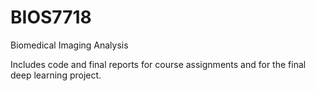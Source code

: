 # BIOS7718

Biomedical Imaging Analysis 

Includes code and final reports for course assignments and for the final deep learning project.